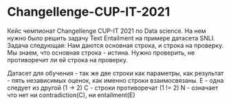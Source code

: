 # Changellenge-CUP-IT-2021
Кейс чемпионат Changellenge CUP-IT 2021 по Data science. На нем нужно было решить задачу Text Entailment на примере датасета SNLI. 
Задача следующая: 
Нам даются основная строка, и строка на проверку. Мы знаем, что основная строка - истина. Нужно проверить, не противоречит ли ей строка на проверку.

Датасет для обучения - так же две строки как параметры, как результат - пять независимых оценок, как именно строки взаимосвязаны.
Е - одна следует из другой (1 -> 2)
C - строки противоречат (1 != 2)
N - означает что нет ни contradiction(C), ни entailment(E)
